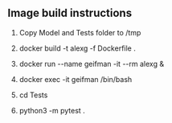 Image build instructions
------------------------
1. Copy Model and Tests folder to /tmp

3. docker build -t alexg -f Dockerfile .
4. docker run --name geifman -it --rm alexg &
5. docker exec -it geifman /bin/bash
6. cd Tests
7. python3 -m pytest .
